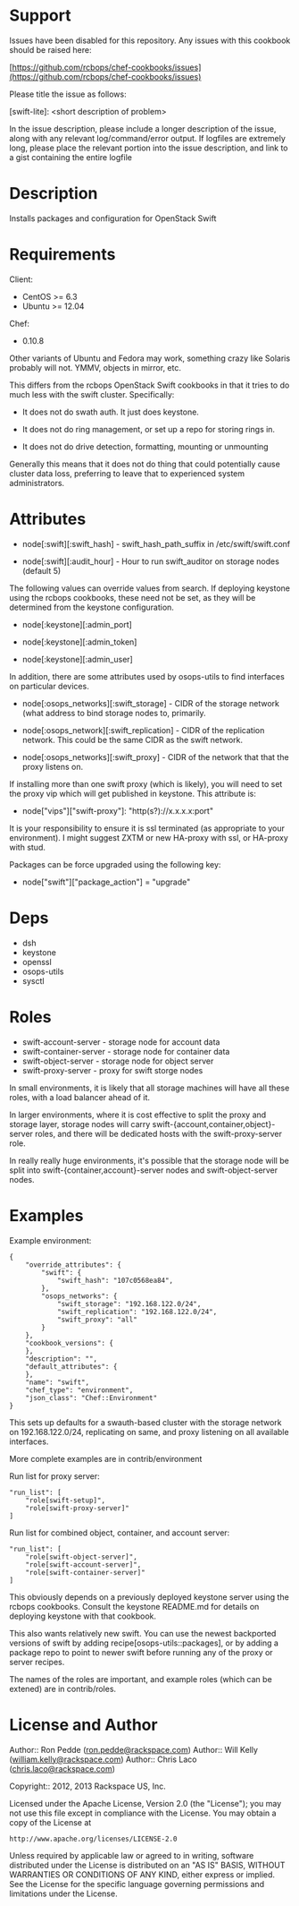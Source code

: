 Support
=======

Issues have been disabled for this repository.
Any issues with this cookbook should be raised here:

[https://github.com/rcbops/chef-cookbooks/issues](https://github.com/rcbops/chef-cookbooks/issues)

Please title the issue as follows:

[swift-lite]: \<short description of problem\>

In the issue description, please include a longer description of the
issue, along with any relevant log/command/error output.  If logfiles
are extremely long, please place the relevant portion into the issue
description, and link to a gist containing the entire logfile

Description
===========

Installs packages and configuration for OpenStack Swift

Requirements
============

Client:
 * CentOS >= 6.3
 * Ubuntu >= 12.04

Chef:
 * 0.10.8

Other variants of Ubuntu and Fedora may work, something crazy like
Solaris probably will not.  YMMV, objects in mirror, etc.

This differs from the rcbops OpenStack Swift cookbooks in that it
tries to do much less with the swift cluster.  Specifically:

 * It does not do swath auth.  It just does keystone.

 * It does not do ring management, or set up a repo for storing rings in.

 * It does not do drive detection, formatting, mounting or unmounting

Generally this means that it does not do thing that could potentially
cause cluster data loss, preferring to leave that to experienced
system administrators.

Attributes
==========

 * node[:swift][:swift_hash] - swift_hash_path_suffix in /etc/swift/swift.conf

 * node[:swift][:audit_hour] - Hour to run swift_auditor on storage nodes (default 5)

The following values can override values from search.  If deploying
keystone using the rcbops cookbooks, these need not be set, as they
will be determined from the keystone configuration.

 * node[:keystone][:admin_port]

 * node[:keystone][:admin_token]

 * node[:keystone][:admin_user]

In addition, there are some attributes used by osops-utils to find
interfaces on particular devices.

 * node[:osops_networks][:swift_storage] - CIDR of the storage network (what
   address to bind storage nodes to, primarily.

 * node[:osops_network][:swift_replication] - CIDR of the replication
   network.  This could be the same CIDR as the swift network.

 * node[:osops_networks][:swift_proxy] - CIDR of the network that that
   the proxy listens on.

If installing more than one swift proxy (which is likely), you will
need to set the proxy vip which will get published in keystone.  This
attribute is:

 * node["vips"]["swift-proxy"]: "http(s?)://x.x.x.x:port"

It is your responsibility to ensure it is ssl terminated (as
appropriate to your environment).  I might suggest ZXTM or new
HA-proxy with ssl, or HA-proxy with stud.

Packages can be force upgraded using the following key:

 * node["swift"]["package_action"] = "upgrade"

Deps
====

 * dsh
 * keystone
 * openssl
 * osops-utils
 * sysctl

Roles
=====

 * swift-account-server - storage node for account data
 * swift-container-server - storage node for container data
 * swift-object-server - storage node for object server
 * swift-proxy-server - proxy for swift storge nodes

In small environments, it is likely that all storage machines will
have all these roles, with a load balancer ahead of it.

In larger environments, where it is cost effective to split the proxy
and storage layer, storage nodes will carry
swift-{account,container,object}-server roles, and there will be
dedicated hosts with the swift-proxy-server role.

In really really huge environments, it's possible that the storage
node will be split into swift-{container,account}-server nodes and
swift-object-server nodes.

Examples
========

Example environment:


    {
        "override_attributes": {
            "swift": {
                "swift_hash": "107c0568ea84",
            },
            "osops_networks": {
                "swift_storage": "192.168.122.0/24",
                "swift_replication": "192.168.122.0/24",
                "swift_proxy": "all"
            }
        },
        "cookbook_versions": {
        },
        "description": "",
        "default_attributes": {
        },
        "name": "swift",
        "chef_type": "environment",
        "json_class": "Chef::Environment"
    }

This sets up defaults for a swauth-based cluster with the storage
network on 192.168.122.0/24, replicating on same, and proxy listening
on all available interfaces.

More complete examples are in contrib/environment


Run list for proxy server:

    "run_list": [
        "role[swift-setup]",
        "role[swift-proxy-server]"
    ]

Run list for combined object, container, and account server:

    "run_list": [
        "role[swift-object-server]",
        "role[swift-account-server]",
        "role[swift-container-server]"
    ]

This obviously depends on a previously deployed keystone server using
the rcbops cookbooks.  Consult the keystone README.md for details on
deploying keystone with that cookbook.

This also wants relatively new swift.  You can use the newest
backported versions of swift by adding recipe[osops-utils::packages],
or by adding a package repo to point to newer swift before running any
of the proxy or server recipes.

The names of the roles are important, and example roles (which can be
extened) are in contrib/roles.


License and Author
==================

Author:: Ron Pedde (<ron.pedde@rackspace.com>)
Author:: Will Kelly (<william.kelly@rackspace.com>)
Author:: Chris Laco (<chris.laco@rackspace.com>)

Copyright:: 2012, 2013 Rackspace US, Inc.

Licensed under the Apache License, Version 2.0 (the "License");
you may not use this file except in compliance with the License.
You may obtain a copy of the License at

    http://www.apache.org/licenses/LICENSE-2.0

Unless required by applicable law or agreed to in writing, software
distributed under the License is distributed on an "AS IS" BASIS,
WITHOUT WARRANTIES OR CONDITIONS OF ANY KIND, either express or implied.
See the License for the specific language governing permissions and
limitations under the License.
